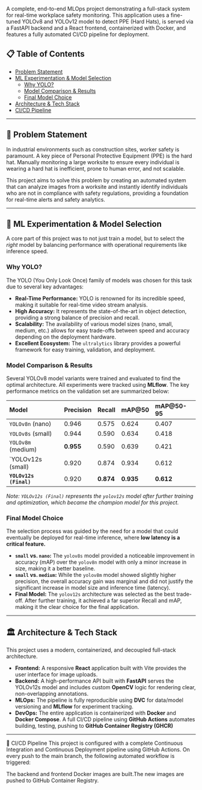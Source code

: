A complete, end-to-end MLOps project demonstrating a full-stack system for real-time workplace safety monitoring. This application uses a fine-tuned YOLOv8 and YOLOv12 model to detect PPE (Hard Hats), is served via a FastAPI backend and a React frontend, containerized with Docker, and features a fully automated CI/CD pipeline for deployment.

## 📋 Table of Contents

- [Problem Statement](#-problem-statement)
- [ML Experimentation & Model Selection](#-ml-experimentation--model-selection)
  - [Why YOLO?](#why-yolo)
  - [Model Comparison & Results](#model-comparison--results)
  - [Final Model Choice](#final-model-choice)
- [Architecture & Tech Stack](#️-architecture--tech-stack)
- [CI/CD Pipeline](#-cicd-pipeline)


---

## 🎯 Problem Statement

In industrial environments such as construction sites, worker safety is paramount. A key piece of Personal Protective Equipment (PPE) is the hard hat. Manually monitoring a large worksite to ensure every individual is wearing a hard hat is inefficient, prone to human error, and not scalable.

This project aims to solve this problem by creating an automated system that can analyze images from a worksite and instantly identify individuals who are not in compliance with safety regulations, providing a foundation for real-time alerts and safety analytics.

---

## 🔬 ML Experimentation & Model Selection

A core part of this project was to not just train a model, but to select the *right* model by balancing performance with operational requirements like inference speed.

### Why YOLO?

The YOLO (You Only Look Once) family of models was chosen for this task due to several key advantages:
- **Real-Time Performance:** YOLO is renowned for its incredible speed, making it suitable for real-time video stream analysis.
- **High Accuracy:** It represents the state-of-the-art in object detection, providing a strong balance of precision and recall.
- **Scalability:** The availability of various model sizes (nano, small, medium, etc.) allows for easy trade-offs between speed and accuracy depending on the deployment hardware.
- **Excellent Ecosystem:** The `ultralytics` library provides a powerful framework for easy training, validation, and deployment.

### Model Comparison & Results

Several YOLOv8 model variants were trained and evaluated to find the optimal architecture. All experiments were tracked using **MLflow**. The key performance metrics on the validation set are summarized below:

| Model | Precision | Recall | mAP@50 | mAP@50-95 |
| :--- | :--- | :--- | :--- | :--- |
| `YOLOv8n` (nano) | 0.946 | 0.575 | 0.624 | 0.407 |
| `YOLOv8s` (small) | 0.944 | 0.590 | 0.634 | 0.418 |
| `YOLOv8m` (medium) | **0.955** | 0.590 | 0.639 | 0.421 |
| `YOLOv12s (small) | 0.920 | 0.874 | 0.934 | 0.612 |
| **`YOLOv12s (Final)`** | 0.920 | **0.874** | **0.935** | **0.612** |

*Note: `YOLOv12s (Final)` represents the `yolov12s` model after further training and optimization, which became the champion model for this project.*

### Final Model Choice

The selection process was guided by the need for a model that could eventually be deployed for real-time inference, where **low latency is a critical feature.**

- **`small` vs. `nano`:** The `yolov8s` model provided a noticeable improvement in accuracy (mAP) over the `yolov8n` model with only a minor increase in size, making it a better baseline.
- **`small` vs. `medium`:** While the `yolov8m` model showed slightly higher precision, the overall accuracy gain was marginal and did not justify the significant increase in model size and inference time (latency).
- **Final Model:** The `yolov12s` architecture was selected as the best trade-off. After further training, it achieved a far superior Recall and mAP, making it the clear choice for the final application.

---

## 🏛️ Architecture & Tech Stack

This project uses a modern, containerized, and decoupled full-stack architecture.

- **Frontend:** A responsive **React** application built with Vite provides the user interface for image uploads.
- **Backend:** A high-performance API built with **FastAPI** serves the YOLOv12s model and includes custom **OpenCV** logic for rendering clear, non-overlapping annotations.
- **MLOps:** The pipeline is fully reproducible using **DVC** for data/model versioning and **MLflow** for experiment tracking.
- **DevOps:** The entire application is containerized with **Docker** and **Docker Compose**. A full CI/CD pipeline using **GitHub Actions** automates building, testing, pushing to **GitHub Container Registry (GHCR)**

---

🔄 CI/CD Pipeline
This project is configured with a complete Continuous Integration and Continuous Deployment pipeline using GitHub Actions. On every push to the main branch, the following automated workflow is triggered:

The backend and frontend Docker images are built.The new images are pushed to GitHub Container Registry.